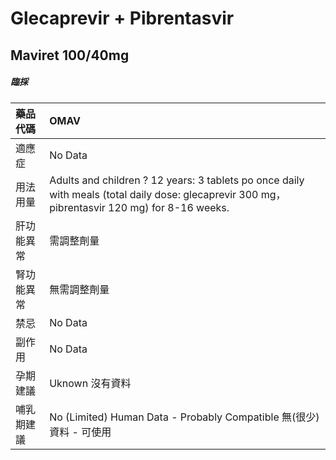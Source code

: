 # Glecaprevir + Pibrentasvir

## Maviret 100/40mg

##### 臨採

| 藥品代碼   | OMAV                                                                                                                                            |
|:-----------|:------------------------------------------------------------------------------------------------------------------------------------------------|
| 適應症     | No Data                                                                                                                                         |
| 用法用量   | Adults and children ? 12 years: 3 tablets po once daily with meals (total daily dose: glecaprevir 300 mg， pibrentasvir 120 mg) for 8-16 weeks. |
| 肝功能異常 | 需調整劑量                                                                                                                                      |
| 腎功能異常 | 無需調整劑量                                                                                                                                    |
| 禁忌       | No Data                                                                                                                                         |
| 副作用     | No Data                                                                                                                                         |
| 孕期建議   | Uknown 沒有資料                                                                                                                                 |
| 哺乳期建議 | No (Limited) Human Data - Probably Compatible 無(很少)資料 - 可使用                                                                             |

